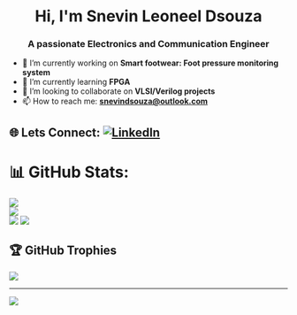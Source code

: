 

<h1 align="center">Hi, I'm Snevin Leoneel Dsouza</h1>
<h3 align="center">A passionate Electronics and Communication Engineer </h3>

- 🔭 I’m currently working on **Smart footwear: Foot pressure monitoring system**
- 🌱 I’m currently learning **FPGA** 
- 👯 I’m looking to collaborate on **VLSI/Verilog projects**
- 📫 How to reach me: **snevindsouza@outlook.com**
<!--- 🤔 I’m looking for help with **Research** 
- 💬 Ask me about ...-->
## 🌐 Lets Connect: **[![LinkedIn](https://img.shields.io/badge/LinkedIn-%230077B5.svg?logo=linkedin&logoColor=white)](https://www.linkedin.com/in/snevindsouza)**

# 📊 GitHub Stats:
![](https://github-readme-stats.vercel.app/api?username=snevindsouza&theme=dark&hide_border=false&include_all_commits=true&count_private=false)<br/>
![](https://github-readme-streak-stats.herokuapp.com/?user=snevindsouza&theme=dark&hide_border=false)<br/>
![](https://github-readme-stats.vercel.app/api/top-langs/?username=snevindsouza&theme=dark&hide_border=false&include_all_commits=true&count_private=false&layout=compact)
![](https://github-readme-stats-eight-theta.vercel.app/api/top-langs/?username=snevindsouza&layout=compact&exclude_lang=java+r&theme=vue-dark)


## 🏆 GitHub Trophies
![](https://github-profile-trophy.vercel.app/?username=snevindsouza&theme=radical&no-frame=false&no-bg=false&margin-w=4)

---
[![](https://visitcount.itsvg.in/api?id=snevindsouza&icon=0&color=0)](https://visitcount.itsvg.in)


